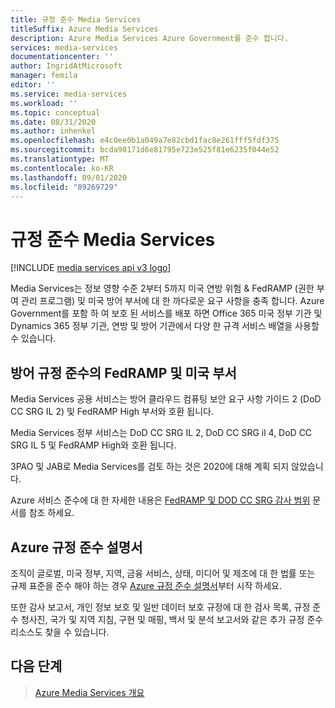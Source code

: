 ```yaml
---
title: 규정 준수 Media Services
titleSuffix: Azure Media Services
description: Azure Media Services Azure Government를 준수 합니다.
services: media-services
documentationcenter: ''
author: IngridAtMicrosoft
manager: femila
editor: ''
ms.service: media-services
ms.workload: ''
ms.topic: conceptual
ms.date: 08/31/2020
ms.author: inhenkel
ms.openlocfilehash: e4c0ee0b1a049a7e82cbd1fac8e261fff5fdf375
ms.sourcegitcommit: bcda98171d6e81795e723e525f81e6235f044e52
ms.translationtype: MT
ms.contentlocale: ko-KR
ms.lasthandoff: 09/01/2020
ms.locfileid: "89269729"
---
```

# <a name="media-services-regulatory-compliance"></a>규정 준수 Media Services

[!INCLUDE [media services api v3 logo](./includes/v3-hr.md)]

Media Services는 정보 영향 수준 2부터 5까지 미국 연방 위험 & FedRAMP (권한 부여 관리 프로그램) 및 미국 방어 부서에 대 한 까다로운 요구 사항을 충족 합니다. Azure Government를 포함 하 여 보호 된 서비스를 배포 하면 Office 365 미국 정부 기관 및 Dynamics 365 정부 기관, 연방 및 방어 기관에서 다양 한 규격 서비스 배열을 사용할 수 있습니다.

## <a name="fedramp-and-us-department-of-defense-compliance"></a>방어 규정 준수의 FedRAMP 및 미국 부서

Media Services 공용 서비스는 방어 클라우드 컴퓨팅 보안 요구 사항 가이드 2 (DoD CC SRG IL 2) 및 FedRAMP High 부서와 호환 됩니다.

Media Services 정부 서비스는 DoD CC SRG IL 2, DoD CC SRG il 4, DoD CC SRG IL 5 및 FedRAMP High와 호환 됩니다.

3PAO 및 JAB로 Media Services를 검토 하는 것은 2020에 대해 계획 되지 않았습니다.

Azure 서비스 준수에 대 한 자세한 내용은 [FedRAMP 및 DOD CC SRG 감사 범위](https://docs.microsoft.com/azure/azure-government/compliance/azure-services-in-fedramp-auditscope) 문서를 참조 하세요.

## <a name="azure-compliance-documentation"></a>Azure 규정 준수 설명서

조직이 글로벌, 미국 정부, 지역, 금융 서비스, 상태, 미디어 및 제조에 대 한 법률 또는 규제 표준을 준수 해야 하는 경우 [Azure 규정 준수 설명서](https://docs.microsoft.com/azure/compliance/)부터 시작 하세요.

또한 감사 보고서, 개인 정보 보호 및 일반 데이터 보호 규정에 대 한 검사 목록, 규정 준수 청사진, 국가 및 지역 지침, 구현 및 매핑, 백서 및 분석 보고서와 같은 추가 규정 준수 리소스도 찾을 수 있습니다.

## <a name="next-steps"></a>다음 단계

> [Azure Media Services 개요](media-services-overview.md)

